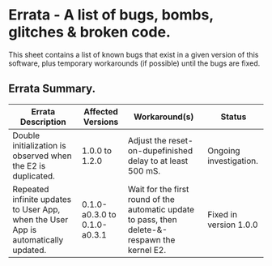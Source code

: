 # Errata - A list of bugs, bombs, glitches & broken code.
This sheet contains a list of known bugs that exist in a given version of this software, plus temporary workarounds (if possible) until the bugs are fixed.

## Errata Summary.
| Errata Description | Affected Versions | Workaround(s) | Status |
|--------------------|-------------------|---------------|--------|
| Double initialization is observed when the E2 is duplicated. | 1.0.0 to 1.2.0 | Adjust the reset-on-dupefinished delay to at least 500 mS. | Ongoing investigation. |
| Repeated infinite updates to User App, when the User App is automatically updated. | 0.1.0-a0.3.0 to 0.1.0-a0.3.1 | Wait for the first round of the automatic update to pass, then delete-&-respawn the kernel E2. | Fixed in version 1.0.0 |
